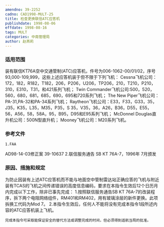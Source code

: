 ```yaml
---
amendno: 39-2252
cadno: CAD1998-MULT-25
title: 检查更换联信ATC应答机
publishdate: 1998-08-06
effdate: 1998-08-16
tags: MULT
categories: 中南管理局
author: 赵燕莉
---
```


### 适用范围 
装有联信KT76A空中交通管制(ATC)应答机，件号为006-1062-00/01/02，序号93,000-109,999，这些上述应答机装于但不限于下列飞机：
Cessna飞机公司：172，182，R182，T182，206，P206，U206，TP206，210，T210，P210，310，E310，T31，和421系列飞机；
Twin Commander飞机公司:500，520，560，680，681，685，690，695和720系列飞机；
The New Piper飞机公司：PA-31,PA-32和PA-34系列飞机；
Raytheon飞机公司：E33，F33，G33，35，J35，K35，L35，M35，P35，S 35，V35，36，A26，B36，D55，E55，56，A56，58，58A，95，B95，D95和E95系列飞机；
McDonnel Douglas直升机公司：500N型直升机；
Mooney飞机公司：M20系列飞机。

### 参考文件
    1.FAA 
AD98-14-03修正案 39-10637 
    2.联信服务通告 SB KT 76A-7，1996年 7月颁发


### 原因、措施和规定 
       
为防止因装有上述ATC应答机而不能与地面空中管制雷达站正确应答的飞机与附近装有TCAS的飞机之间传递错误的高度信息编码，要求在本指令生效后12个日历月内完成以下工作，除非已事先完成： 
    1.按照联信服务通告SB KT 76A-7的改装程序，拆下两个电阻网络组件，RM401和RM402，用有玻璃涂层的新件更换。此项拆换工代码为Mod 7。 
    2.本指令生效后，任何人不能将没有完成本指令1段所述内容的ATC应答机装上飞机。 

    完成本指令可采取能保证安全的替代方法或调整完成的时间，但必须得到适航当局的批准。
